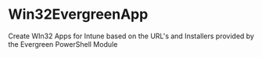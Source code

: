 # Win32EvergreenApp
Create WIn32 Apps for Intune based on the URL's and Installers provided by the Evergreen PowerShell Module

